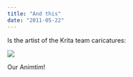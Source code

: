 ```yaml
---
title: "And this"
date: "2011-05-22"
---
```


Is the artist of the Krita team caricatures:

![](/images/posts/2011/tim.png)

Our Animtim!
